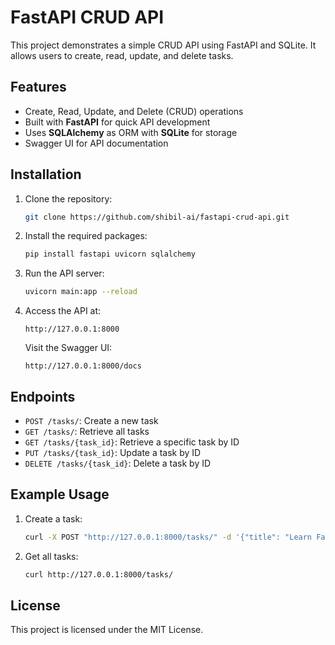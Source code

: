 # FastAPI CRUD API

This project demonstrates a simple CRUD API using FastAPI and SQLite. It allows users to create, read, update, and delete tasks.

## Features
- Create, Read, Update, and Delete (CRUD) operations
- Built with **FastAPI** for quick API development
- Uses **SQLAlchemy** as ORM with **SQLite** for storage
- Swagger UI for API documentation

## Installation
1. Clone the repository:
   ```bash
   git clone https://github.com/shibil-ai/fastapi-crud-api.git
   ```
2. Install the required packages:
   ```bash
   pip install fastapi uvicorn sqlalchemy
   ```
3. Run the API server:
   ```bash
   uvicorn main:app --reload
   ```
4. Access the API at:
   ```
   http://127.0.0.1:8000
   ```
   Visit the Swagger UI:
   ```
   http://127.0.0.1:8000/docs
   ```

## Endpoints
- `POST /tasks/`: Create a new task
- `GET /tasks/`: Retrieve all tasks
- `GET /tasks/{task_id}`: Retrieve a specific task by ID
- `PUT /tasks/{task_id}`: Update a task by ID
- `DELETE /tasks/{task_id}`: Delete a task by ID

## Example Usage
1. Create a task:
   ```bash
   curl -X POST "http://127.0.0.1:8000/tasks/" -d '{"title": "Learn FastAPI", "description": "Build CRUD API"}'
   ```
2. Get all tasks:
   ```bash
   curl http://127.0.0.1:8000/tasks/
   ```

## License
This project is licensed under the MIT License.
